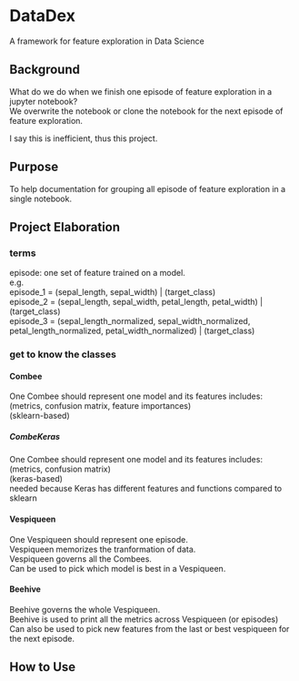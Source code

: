 # DataDex
A framework for feature exploration in Data Science

## Background
What do we do when we finish one episode of feature exploration in a jupyter notebook?  
We overwrite the notebook or clone the notebook for the next episode of feature exploration.  
  
I say this is inefficient, thus this project.  
  
## Purpose
To help documentation for grouping all episode of feature exploration in a single notebook.  

## Project Elaboration
### terms
episode: one set of feature trained on a model.  
e.g.  
episode_1 = (sepal_length, sepal_width) | (target_class)  
episode_2 = (sepal_length, sepal_width, petal_length, petal_width) | (target_class)  
episode_3 = (sepal_length_normalized, sepal_width_normalized, petal_length_normalized, petal_width_normalized) | (target_class)  

### get to know the classes
#### Combee
One Combee should represent one model and its features includes: (metrics, confusion matrix, feature importances)  
(sklearn-based)  

##### CombeKeras
One Combee should represent one model and its features includes: (metrics, confusion matrix)  
(keras-based)  
needed because Keras has different features and functions compared to sklearn  

#### Vespiqueen
One Vespiqueen should represent one episode.   
Vespiqueen memorizes the tranformation of data.    
Vespiqueen governs all the Combees.  
Can be used to pick which model is best in a Vespiqueen.

#### Beehive
Beehive governs the whole Vespiqueen.  
Beehive is used to print all the metrics across Vespiqueen (or episodes)  
Can also be used to pick new features from the last or best vespiqueen for the next episode.   

## How to Use
